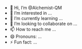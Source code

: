- 👋 Hi, I’m @Alchemist-QM
- 👀 I’m interested in ...
- 🌱 I’m currently learning ...
- 💞️ I’m looking to collaborate on ...
- 📫 How to reach me ...
- 😄 Pronouns: ...
- ⚡ Fun fact: ...

<!---
Alchemist-QM/Alchemist-QM is a ✨ special ✨ repository because its `README.md` (this file) appears on your GitHub profile.
You can click the Preview link to take a look at your changes.
--->
